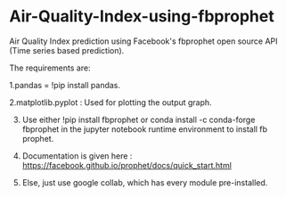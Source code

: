# Air-Quality-Index-using-fbprophet
Air Quality Index prediction using Facebook's fbprophet open source API (Time series based prediction).

The requirements are:

1.pandas = !pip install pandas.

2.matplotlib.pyplot : Used for plotting the output graph.

3. Use either !pip install fbprophet or conda install -c conda-forge fbprophet in the jupyter notebook runtime environment to install fb prophet.

4. Documentation is given here : https://facebook.github.io/prophet/docs/quick_start.html

5. Else, just use google collab, which has every module pre-installed.
